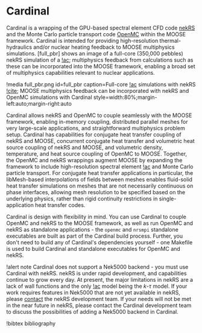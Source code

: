 # Cardinal

Cardinal is a wrapping of the GPU-based spectral element CFD code
[nekRS](https://github.com/Nek5000/nekRS) and the Monte Carlo particle
transport code [OpenMC](https://github.com/openmc-dev/openmc) within the
MOOSE framework. Cardinal is intended for providing high-resolution
thermal-hydraulics and/or nuclear heating feedback to MOOSE multiphysics
simulations. [full_pbr] shows an image of a full-core (350,000 pebbles)
nekRS simulation of a [!ac](PBR); multiphysics feedback from calculations
such as these can be incorporated into the MOOSE framework, enabling
a broad set of multiphysics capabilities relevant to nuclear applications.

!media full_pbr.png
  id=full_pbr
  caption=Full-core [!ac](PBR) simulations with nekRS [!cite](lan); MOOSE multiphysics feedback can be incorporated with nekRS and OpenMC simulations with Cardinal
  style=width:80%;margin-left:auto;margin-right:auto

Cardinal allows nekRS and OpenMC to couple seamlessly with the MOOSE framework,
enabling in-memory coupling, distributed parallel meshes for very large-scale
applications, and straightforward multiphysics problem setup. Cardinal has
capabilities for conjugate heat transfer coupling of nekRS and MOOSE, concurrent
conjugate heat transfer and volumetric heat source coupling of nekRS and MOOSE,
and volumetric density, temperature, and heat source coupling of OpenMC to MOOSE.
Together, the OpenMC and nekRS wrappings augment MOOSE
by expanding the framework to include high-resolution spectral element [!ac](CFD) and Monte Carlo
particle transport. For conjugate heat transfer applications in particular,
the libMesh-based interpolations of fields between meshes enables fluid-solid
heat transfer simulations on meshes that are not necessarily continuous on phase
interfaces, allowing mesh resolution to be specified based on the underlying physics,
rather than rigid continuity restrictions in single-application heat transfer codes.

Cardinal is design with flexibility in mind. You can use Cardinal to couple
OpenMC and nekRS to the MOOSE framework, as well as run OpenMC and nekRS as standalone
applications - the `openmc` and `nrsmpi` standalone executables are built as part of
the Cardinal build process. Further, you don't need to build any of Cardinal's
dependencies yourself - one Makefile is used to build Cardinal and standalone
executables for OpenMC and nekRS.

!alert note
Cardinal does not support a Nek5000 backend - you must use Cardinal with nekRS.
nekRS is under rapid development, and capabilities continue to grow every day.
At present, the major limitations in nekRS are a lack of wall functions and
the only [!ac](RANS) model being the $k$-$\tau$ model. If your work requires features
in Nek5000 that are not yet available in nekRS, please [contact](https://github.com/Nek5000/nekRS/discussions)
 the nekRS development team. If your needs will not be met in the near future
in nekRS, please contact the Cardinal development team to discuss the possibilities
of adding a Nek5000 backend in Cardinal.

!bibtex bibliography

